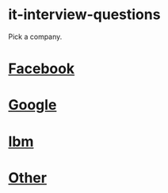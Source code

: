 # it-interview-questions

Pick a company.


# [Facebook](https://github.com/douglasdeodato/it-interview-questions/tree/master/js/country/brazil/facebook)

# [Google](https://github.com/douglasdeodato/it-interview-questions/tree/master/js/country/brazil/google)

# [Ibm](https://github.com/douglasdeodato/it-interview-questions/tree/master/js/country/brazil/ibm)

# [Other](https://github.com/douglasdeodato/it-interview-questions/tree/master/js/country/brazil/other)



